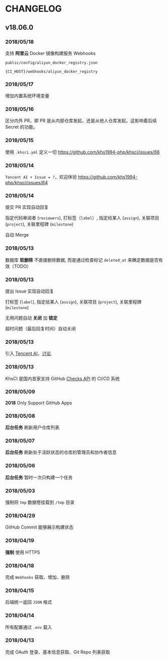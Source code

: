 # CHANGELOG

## v18.06.0

### 2018/05/18

支持 **阿里云** Docker 镜像构建服务 Webhooks 

`public/config/aliyun_docker_registry.json`

`{CI_HOST}/webhooks/aliyun_docker_registry`

### 2018/05/17

增加内置系统环境变量

### 2018/05/16

区分内外 PR，即 PR 是从内部仓库发起，还是从他人仓库发起，这影响着后续 Secret 的功能。

### 2018/05/15

使用 `.khsci.yml` 定义一切 https://github.com/khs1994-php/khsci/issues/66

### 2018/05/14

`Tencent AI + Issue = ?`，欢迎体验 https://github.com/khs1994-php/khsci/issues/64

### 2018/05/14

提交 PR 实现自动回复

指定代码审阅者 (`reviewers`), 打标签（`label`）, 指定给某人 (`assign`), 关联项目 (`project`), 关联里程碑 (`milestone`)

自动 Merge

### 2018/05/13

数据库 **软删除** 不直接删除数据, 而是通过检查标记 `deleted_at` 来确定数据是否有效（TODO）

### 2018/05/13

提出 Issue 实现自动回复

打标签 (`label`), 指定给某人 (`assign`), 关联项目 (`project`), 关联里程碑 (`milestone`)

无用问题自动 **关闭** 加 **锁定**

超时问题（最后回复时间）自动关闭

### 2018/05/13

引入 [Tencent AI](https://github.com/khs1994-php/tencent-ai)，[讨论](https://github.com/khs1994-php/khsci/issues/61).

### 2018/05/13

KhsCI 是国内首家支持 GitHub [Checks API](https://blog.github.com/2018-05-07-introducing-checks-api/) 的 CI/CD 系统

### 2018/05/09

**2018** Only Support GitHub Apps
 
### 2018/05/08

**后台任务** 刷新用户仓库列表

### 2018/05/07

**后台任务** 刷新处于活跃状态的仓库的管理员和协作者信息

### 2018/05/06

**后台任务** 暂时一次只构建一个任务

### 2018/05/03

强制将 `tmp` 数据卷挂载到 `/tmp` 目录 

### 2018/04/29

GitHub Commit 能够展示构建状态

### 2018/04/19

**强制** 使用 HTTPS

### 2018/04/18

完成 `Webhooks` 获取、增加、删除

### 2018/04/15

后端统一返回 `JSON` 格式

### 2018/04/14

所有配置通过 `.env` 载入

### 2018/04/13

完成 OAuth 登录、基本信息获取、Git Repo 列表获取
